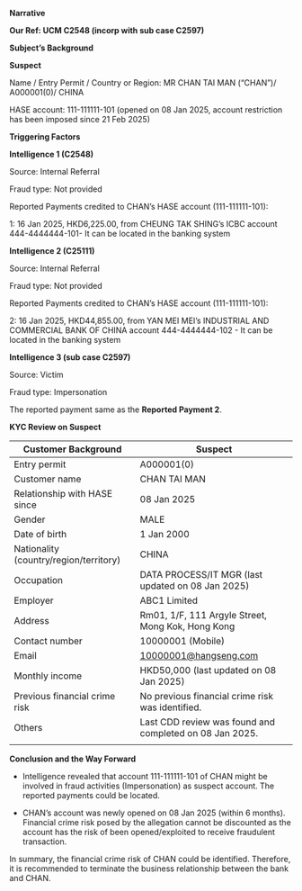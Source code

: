 **Narrative**

**Our Ref: UCM C2548 (incorp with sub case C2597)**

**Subject’s Background**

**Suspect**

Name / Entry Permit / Country or Region: MR CHAN TAI MAN (“CHAN”)/ A000001(0)/ CHINA

HASE account: 111-111111-101 (opened on 08 Jan 2025, account restriction has been imposed since 21 Feb 2025)

**Triggering Factors**

**Intelligence 1 (C2548)**

Source: Internal Referral

Fraud type: Not provided

Reported Payments credited to CHAN’s HASE account (111-111111-101):

1: 16 Jan 2025, HKD6,225.00, from CHEUNG TAK SHING’s ICBC account 444-4444444-101- It can be located in the banking system

**Intelligence 2 (C25111)**

Source: Internal Referral

Fraud type: Not provided

Reported Payments credited to CHAN’s HASE account (111-111111-101):

2: 16 Jan 2025, HKD44,855.00, from YAN MEI MEI’s INDUSTRIAL AND COMMERCIAL BANK OF CHINA account 444-4444444-102 - It can be located in the banking system

**Intelligence 3 (sub case C2597)**

Source: Victim

Fraud type: Impersonation

The reported payment same as the **Reported Payment 2**.

**KYC Review on Suspect**

| **Customer Background** | **Suspect** |
| --- | --- |
| Entry permit | A000001(0) |
| Customer name | CHAN TAI MAN |
| Relationship with HASE since | 08 Jan 2025 |
| Gender | MALE |
| Date of birth | 1 Jan 2000 |
| Nationality (country/region/territory) | CHINA |
| Occupation | DATA PROCESS/IT MGR (last updated on 08 Jan 2025) |
| Employer | ABC1 Limited |
| Address | Rm01, 1/F, 111 Argyle Street, Mong Kok, Hong Kong |
| Contact number | 10000001 (Mobile) |
| Email | 10000001@hangseng.com |
| Monthly income | HKD50,000 (last updated on 08 Jan 2025) |
| Previous financial crime risk | No previous financial crime risk was identified. |
| Others | Last CDD review was found and completed on 08 Jan 2025. |
|  |

**Conclusion and the Way Forward**

- Intelligence revealed that account 111-111111-101 of CHAN might be involved in fraud activities (Impersonation) as suspect account. The reported payments could be located.

- CHAN’s account was newly opened on 08 Jan 2025 (within 6 months). Financial crime risk posed by the allegation cannot be discounted as the account has the risk of been opened/exploited to receive fraudulent transaction.

In summary, the financial crime risk of CHAN could be identified. Therefore, it is recommended to terminate the business relationship between the bank and CHAN.